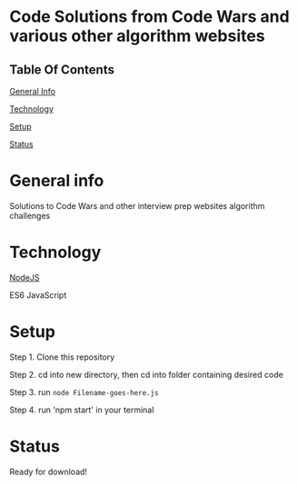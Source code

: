 # Code Solutions from Code Wars and various other algorithm websites

## Table Of Contents

[General Info](#general-info)

[Technology](#technology)

[Setup](#setup)

[Status](#status) 

# General info

Solutions to Code Wars and other interview prep websites algorithm challenges


# Technology

[NodeJS](https://nodejs.org/en/)

ES6 JavaScript

# Setup

Step 1. Clone this repository

Step 2. cd into new directory, then cd into folder containing desired code 

Step 3. run `node Filename-goes-here.js` 


Step 4. run 'npm start' in your terminal 

# Status

Ready for download!

